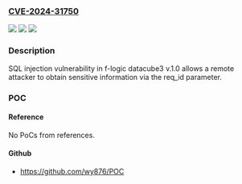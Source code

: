 ### [CVE-2024-31750](https://cve.mitre.org/cgi-bin/cvename.cgi?name=CVE-2024-31750)
![](https://img.shields.io/static/v1?label=Product&message=n%2Fa&color=blue)
![](https://img.shields.io/static/v1?label=Version&message=n%2Fa&color=blue)
![](https://img.shields.io/static/v1?label=Vulnerability&message=n%2Fa&color=brighgreen)

### Description

SQL injection vulnerability in f-logic datacube3 v.1.0 allows a remote attacker to obtain sensitive information via the req_id parameter.

### POC

#### Reference
No PoCs from references.

#### Github
- https://github.com/wy876/POC

